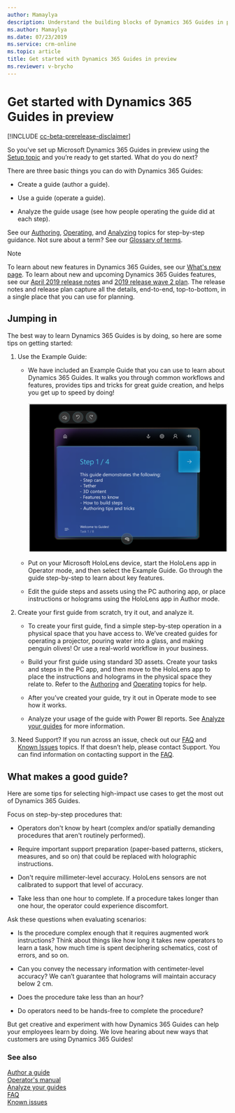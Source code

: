 ```yaml
---
author: Mamaylya
description: Understand the building blocks of Dynamics 365 Guides in preview
ms.author: Mamaylya
ms.date: 07/23/2019
ms.service: crm-online
ms.topic: article
title: Get started with Dynamics 365 Guides in preview
ms.reviewer: v-brycho
---
```


# Get started with Dynamics 365 Guides in preview

[!INCLUDE [cc-beta-prerelease-disclaimer](../includes/cc-beta-prerelease-disclaimer.md)]
 
So you’ve set up Microsoft Dynamics 365 Guides in preview using the [Setup topic](setup.md) and you’re ready to get started. What do you do next?

There are three basic things you can do with Dynamics 365 Guides: 

- Create a guide (author a guide).

- Use a guide (operate a guide).

- Analyze the guide usage (see how people operating the guide did at each step). 

See our [Authoring](authoring-overview.md), [Operating](operator-guide.md), and [Analyzing](analytics-guide.md) topics for step-by-step guidance. Not sure about a term? See our [Glossary of terms](glossary.md). 

> [!NOTE]
> To learn about new features in Dynamics 365 Guides, see our [What's new page](new.md). To learn about new and upcoming Dynamics 365 Guides features, see our [April 2019 release notes](https://docs.microsoft.com/business-applications-release-notes/April19/dynamics365-mixed-reality/microsoft-dynamics365-guides/planned-features) and [2019 release wave 2 plan](https://docs.microsoft.com/dynamics365-release-plan/2019wave2/mixed-reality/dynamics365-guides/planned-features). The release notes and release plan capture all the details, end-to-end, top-to-bottom, in a single place that you can use for planning. 

## Jumping in

The best way to learn Dynamics 365 Guides is by doing, so here are some tips on getting started: 

1.	Use the Example Guide:

    - We have included an Example Guide that you can use to learn about Dynamics 365 Guides. It walks you through common workflows and features, provides tips and tricks for great guide creation, and helps you get up to speed by doing!
    
      ![Example Guide)](media/example-guide.PNG "Example Guide")

    - Put on your Microsoft HoloLens device, start the HoloLens app in Operator mode, and then select the Example Guide. Go through the guide step-by-step to learn about key features. 

    - Edit the guide steps and assets using the PC authoring app, or place instructions or holograms using the HoloLens app in Author mode. 
    
2.	Create your first guide from scratch, try it out, and analyze it.

     - To create your first guide, find a simple step-by-step operation in a physical space that you have access to. We’ve created guides for operating a projector, pouring water into a glass, and making penguin olives! Or use a real-world workflow in your business. 

     - Build your first guide using standard 3D assets. Create your tasks and steps in the PC app, and then move to the HoloLens app to place the instructions and holograms in the physical space they relate to. Refer to the [Authoring](authoring-overview.md) and [Operating](operator-guide.md) topics for help. 

     - After you’ve created your guide, try it out in Operate mode to see how it works. 

     - Analyze your usage of the guide with Power BI reports. See [Analyze your guides](analytics-guide.md) for more information. 

3.	Need Support? If you run across an issue, check out our [FAQ](faq.md) and [Known Issues](known-issues.md) topics. If that doesn’t help, please contact Support. You can find information on contacting support in the [FAQ](faq.md).

## What makes a good guide?

Here are some tips for selecting high-impact use cases to get the most out of Dynamics 365 Guides. 

Focus on step-by-step procedures that:

- Operators don't know by heart (complex and/or spatially demanding procedures that aren't routinely performed).

- Require important support preparation (paper-based patterns, stickers, measures, and so on) that could be replaced with holographic instructions.

- Don't require millimeter-level accuracy. HoloLens sensors are not calibrated to support that level of accuracy.

- Take less than one hour to complete. If a procedure takes longer than one hour, the operator could experience discomfort.

Ask these questions when evaluating scenarios:

-	Is the procedure complex enough that it requires augmented work instructions? Think about things like how long it takes new operators to learn a task, how much time is spent deciphering schematics, cost of errors, and so on.

-	Can you convey the necessary information with centimeter-level accuracy? We can’t guarantee that holograms will maintain accuracy below 2 cm.

-	Does the procedure take less than an hour? 

-	Do operators need to be hands-free to complete the procedure?

But get creative and experiment with how Dynamics 365 Guides can help your employees learn by doing. We love hearing about new ways that customers are using Dynamics 365 Guides! 


### See also

[Author a guide](authoring-overview.md)<br>
[Operator's manual](operator-guide.md)<br>
[Analyze your guides](analytics-guide.md)<br>
[FAQ](faq.md)<br>
[Known issues](known-issues.md)
